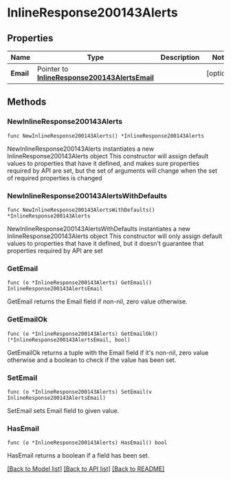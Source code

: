 # InlineResponse200143Alerts

## Properties

Name | Type | Description | Notes
------------ | ------------- | ------------- | -------------
**Email** | Pointer to [**InlineResponse200143AlertsEmail**](InlineResponse200143AlertsEmail.md) |  | [optional] 

## Methods

### NewInlineResponse200143Alerts

`func NewInlineResponse200143Alerts() *InlineResponse200143Alerts`

NewInlineResponse200143Alerts instantiates a new InlineResponse200143Alerts object
This constructor will assign default values to properties that have it defined,
and makes sure properties required by API are set, but the set of arguments
will change when the set of required properties is changed

### NewInlineResponse200143AlertsWithDefaults

`func NewInlineResponse200143AlertsWithDefaults() *InlineResponse200143Alerts`

NewInlineResponse200143AlertsWithDefaults instantiates a new InlineResponse200143Alerts object
This constructor will only assign default values to properties that have it defined,
but it doesn't guarantee that properties required by API are set

### GetEmail

`func (o *InlineResponse200143Alerts) GetEmail() InlineResponse200143AlertsEmail`

GetEmail returns the Email field if non-nil, zero value otherwise.

### GetEmailOk

`func (o *InlineResponse200143Alerts) GetEmailOk() (*InlineResponse200143AlertsEmail, bool)`

GetEmailOk returns a tuple with the Email field if it's non-nil, zero value otherwise
and a boolean to check if the value has been set.

### SetEmail

`func (o *InlineResponse200143Alerts) SetEmail(v InlineResponse200143AlertsEmail)`

SetEmail sets Email field to given value.

### HasEmail

`func (o *InlineResponse200143Alerts) HasEmail() bool`

HasEmail returns a boolean if a field has been set.


[[Back to Model list]](../README.md#documentation-for-models) [[Back to API list]](../README.md#documentation-for-api-endpoints) [[Back to README]](../README.md)


